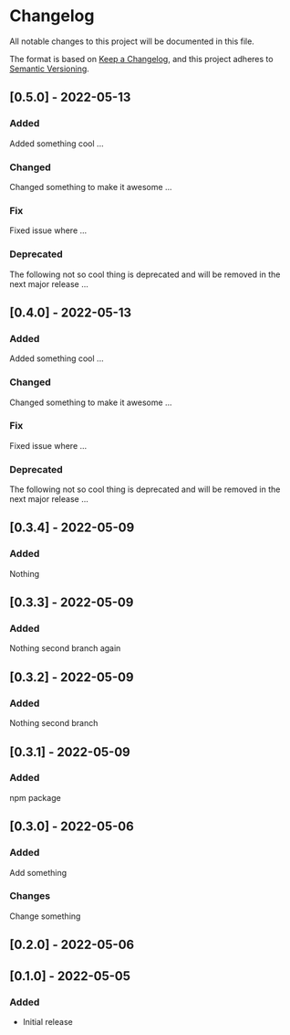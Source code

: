 # Changelog

All notable changes to this project will be documented in this file.

The format is based on [Keep a Changelog](https://keepachangelog.com/en/1.0.0/),
and this project adheres to [Semantic Versioning](https://semver.org/spec/v2.0.0.html).

## [0.5.0] - 2022-05-13

### Added

Added something cool ...

### Changed

Changed something to make it awesome ...

### Fix

Fixed issue where ...

### Deprecated

The following not so cool thing is deprecated
and will be removed in the next major release ...

## [0.4.0] - 2022-05-13

### Added 

Added something cool ...

### Changed

Changed something to make it awesome ...

### Fix

Fixed issue where ...

### Deprecated

The following not so cool thing is deprecated 
and will be removed in the next major release ...

## [0.3.4] - 2022-05-09

### Added

Nothing

## [0.3.3] - 2022-05-09

### Added

Nothing second branch again

## [0.3.2] - 2022-05-09

### Added

Nothing second branch

## [0.3.1] - 2022-05-09

### Added

npm package

## [0.3.0] - 2022-05-06

### Added

Add something

### Changes

Change something

## [0.2.0] - 2022-05-06

###

## [0.1.0] - 2022-05-05

### Added

- Initial release
